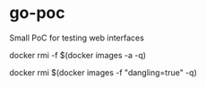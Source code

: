 # go-poc
Small PoC for testing web interfaces

docker rmi -f $(docker images -a -q)

docker rmi $(docker images -f "dangling=true" -q)
